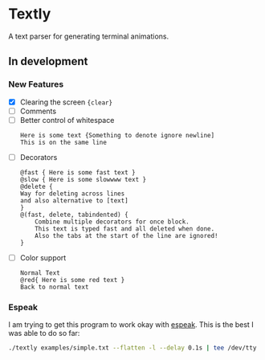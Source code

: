# Textly

A text parser for generating terminal animations.

## In development

### New Features
- [X] Clearing the screen `{clear}`
- [ ] Comments
- [ ] Better control of whitespace
    ```
    Here is some text {Something to denote ignore newline]
    This is on the same line
    ```
- [ ] Decorators
    ```
    @fast { Here is some fast text }
    @slow { Here is some slowwww text }
    @delete {
    Way for deleting across lines 
    and also alternative to [text]
    }
    @(fast, delete, tabindented) {
        Combine multiple decorators for once block.
        This text is typed fast and all deleted when done.
        Also the tabs at the start of the line are ignored!
    }
    ```
- [ ] Color support 
    ```
    Normal Text
    @red{ Here is some red text }
    Back to normal text
    ```

### Espeak
I am trying to get this program to work okay with [espeak](https://www.google.com/url?sa=t&source=web&rct=j&opi=89978449&url=https://espeak.sourceforge.net/&ved=2ahUKEwjunb2Erq6QAxUul-4BHV8qKkoQFnoECBIQAQ&usg=AOvVaw0hrm7DsB6mUHrZ_ecQDWKD). This is the best I was able to do so far:

```bash
./textly examples/simple.txt --flatten -l --delay 0.1s | tee /dev/tty |  espeak --punct=none -g 0
```
